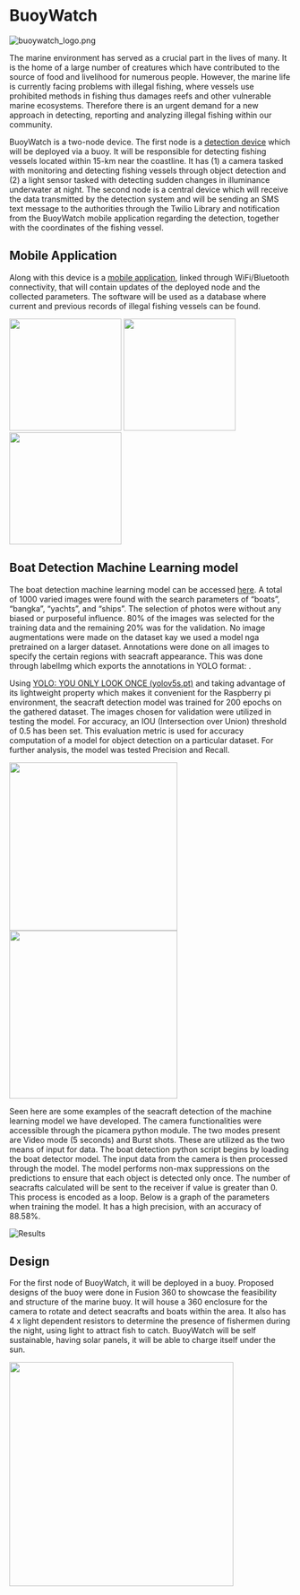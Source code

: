 # BuoyWatch
![buoywatch_logo.png](https://github.com/fxs1l/Buoywatch/blob/master/images/buoywatch_logo.png "BuoyWatch Logo")

The marine environment has served as a crucial part in the lives of many. It is the home of a large number of creatures which have contributed to the source of food and livelihood for numerous people. However, the marine life is currently facing problems with illegal fishing, where vessels use prohibited methods in fishing thus damages reefs and other vulnerable marine ecosystems. Therefore there is an urgent demand for a new approach in detecting, reporting and analyzing illegal fishing within our community.

BuoyWatch is a two-node device. The first node is a [detection device](https://github.com/fxs1l/buoywatch-detector) which will be deployed via a buoy. It will be responsible for detecting fishing vessels located within 15-km near the coastline. It has (1) a camera tasked with monitoring and detecting fishing vessels through object detection and (2) a light sensor tasked with detecting sudden changes in illuminance underwater at night. The second node is a central device which will receive the data transmitted by the detection system  and will be sending an SMS text message to the authorities through the Twilio Library and notification from the BuoyWatch mobile application regarding the detection, together with the coordinates of the fishing vessel. 

## Mobile Application
Along with this device is a [mobile application](https://github.com/RaphCondor/buoy-watch-app), linked through WiFi/Bluetooth connectivity, that will contain updates of the deployed node and the collected parameters. The software will be used as a database where current and previous records of illegal fishing vessels can be found.

<p float="left">
  <img src="https://github.com/fxs1l/Buoywatch/blob/master/images/app.png" width="200" />
  <img src="https://github.com/fxs1l/Buoywatch/blob/master/images/detected.png" width="200" /> 
  <img src="https://github.com/fxs1l/Buoywatch/blob/master/images/location.png" width="200" />
</p>


## Boat Detection Machine Learning model
The boat detection machine learning model can be accessed [here](https://github.com/fxs1l/buoywatch-detector). A total of 1000  varied images were found with the search parameters of “boats”, “bangka”, “yachts”, and “ships”. The selection of photos were without any biased or purposeful influence. 80\% of the images was selected for the training data and the remaining 20\% was for the validation. No image augmentations were made on the dataset kay we used a model nga pretrained on a larger dataset. Annotations were done on all images to specify the certain regions with seacraft appearance. This was done through labelImg which exports the annotations in YOLO format: <object class> <x> <y> <width> <height>. 
  
Using [YOLO: YOU ONLY LOOK ONCE (yolov5s.pt)](https://github.com/ultrayltics/yolov5) and taking advantage of its lightweight property which makes it convenient for the Raspberry pi environment, the seacraft detection model was trained for 200 epochs on the gathered dataset. The images chosen for validation were utilized in testing the model. For accuracy, an IOU (Intersection over Union)  threshold of 0.5 has been set. This evaluation metric is used for accuracy computation of a model for object detection on a particular dataset. For further analysis, the model was tested Precision and Recall. 

<p float="left">
<img src="https://github.com/fxs1l/Buoywatch/blob/master/images/1.jpg" width="300" > 
<img src="https://github.com/fxs1l/Buoywatch/blob/master/images/2.jpg" width="300" >
</p>

Seen here are some examples of the seacraft detection of the machine learning model we have developed. The camera functionalities were accessible through the picamera python module. The two modes present are Video mode (5 seconds) and Burst shots. These are utilized as the two means of input for data. The boat detection python script begins by loading the boat detector model. The input data from the camera is then processed through the model. The model performs non-max suppressions on the predictions to ensure that each object is detected only once. The number of seacrafts calculated will be sent to the receiver if value is greater than 0. This process is encoded as a loop. Below is a graph of the parameters when training the model. It has a high precision, with an accuracy of 88.58%.

<img align="center" src="https://github.com/fxs1l/Buoywatch/blob/master/images/res.png" alt="Results">

## Design
For the first node of BuoyWatch, it will be deployed in a buoy. Proposed designs of the buoy were done in Fusion 360 to showcase the feasibility and structure of the marine buoy. It will house a 360 enclosure for the camera to rotate and detect seacrafts and boats within the area. It also has 4 x light dependent resistors to determine the presence of fishermen during the night, using light to attract fish to catch. BuoyWatch will be self sustainable, having solar panels, it will be able to charge itself under the sun.

<img src="https://github.com/fxs1l/Buoywatch/blob/master/images/buoywatch-detection-device.png" width="400" >


